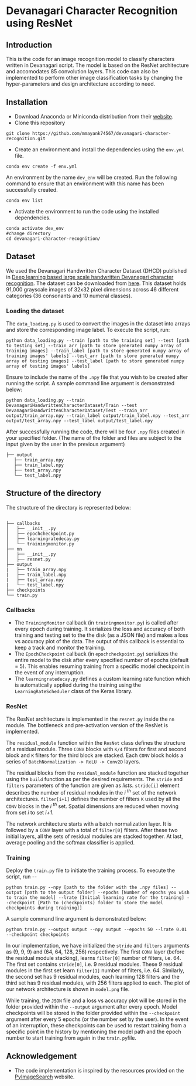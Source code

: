 # Devanagari Character Recognition using ResNet

## Introduction
This is the code for an image recognition model to classify characters written in Devanagari script. The model is based on the ResNet architecture and accomodates 85 convolution layers. This code can also be implemented to perform other image classification tasks by changing the hyper-parameters and design architecture according to need. 

## Installation
* Download Anaconda or Miniconda distribution from their [website](https://www.anaconda.com/products/individual).
* Clone this repository
```shell
git clone https://github.com/mmayank74567/devanagari-character-recognition.git
```
* Create an environment and install the dependencies using the `env.yml` file.
```shell
conda env create -f env.yml
```
An environment by the name `dev_env` will be created. Run the following command to ensure that an environment with this name has been successfully created.
```shell
conda env list
```
* Activate the environment to run the code using the installed dependencies.
```shell
conda activate dev_env
#change directory 
cd devanagari-character-recognition/
```
## Dataset
We used the Devanagari Handwritten Character Dataset (DHCD) published in [Deep learning based large scale handwritten Devanagari character recognition](https://ieeexplore.ieee.org/document/7400041). The dataset can be downloaded from [here](https://archive.ics.uci.edu/ml/datasets/Devanagari+Handwritten+Character+Dataset). This dataset holds 91,000 grayscale images of 32x32 pixel dimensions across 46 different categories (36 consonants and 10 numeral classes).

### Loading the dataset
The `data_loading.py` is used to convert the images in the dataset into arrays and store the corresponding image label. To execute the script, run:
```shell
python data_loading.py --train [path to the training set] --test [path to testing set] --train_arr [path to store generated numpy array of training images] --train_label [path to store generated numpy array of training images' labels] --test_arr [path to store generated numpy array of testing images] --test_label [path to store generated numpy array of testing images' labels]
```

Ensure to include the name of the `.npy` file that you wish to be created after running the script. A sample command line argument is demonstrated below:


```shell
python data_loading.py --train DevanagariHandwrittenCharacterDataset/Train --test DevanagariHandwrittenCharacterDataset/Test --train_arr output/train_array.npy --train_label output/train_label.npy --test_arr output/test_array.npy --test_label output/test_label.npy
```
After successfully running the code, there will be four `.npy` files created in your specified folder. (The name of the folder and files are subject to the input given by the user in the previous argument)
```shell
├── output
   ├── train_array.npy
   ├── train_label.npy
   ├── test_array.npy
   └── test_label.npy
```

## Structure of the directory
The structure of the directory is represented below:
```shell

├── callbacks
│   ├── __init__.py
│   ├── epochcheckpoint.py
│   ├── learningratedecay.py
│   └── trainingmonitor.py
├── nn
│   ├── __init__.py
│   ├── resnet.py
├── output
|   ├── train_array.npy
|   ├── train_label.npy
|   ├── test_array.npy
|   └── test_label.npy
├── checkpoints
└── train.py

```
### Callbacks
* The `TrainingMonitor` callback (in `trainingmonitor.py`) is called after every epoch during training. It serializes the loss and accuracy of both training and testing set to the the disk (as a JSON file) and makes a loss vs accuracy plot of the data. The output of this callback is essential to keep a track and monitor the training.
* The `EpochCheckpoint` callback (in `epochcheckpoint.py`) serializes the entire model to the disk after every specified number of epochs (default = 5). This enables resuming training from a specific model checkpoint in the event of any interruption.  
* The `learningratedecay.py` defines a custom learning rate function which is automatically applied during the training using the `LearningRateScheduler` class of the Keras library.

### ResNet
The ResNet architecture is implemented in the `resnet.py` inside the `nn` module. The bottleneck and pre-activation version of the ResNet is implemented. 

The `residual_module` function within the `ResNet` class defines the structure of a residual module. Three `CONV` blocks with `K/4` filters for first and second block and `K` filters for the third block are stacked. Each `CONV` block holds a series of `BatchNormalization -> ReLU -> Conv2D` layers. 

The residual blocks from the `residual_module` function are stacked together using the `build` function as per the desired requirements. The `stride` and `filters` parameters of the function are given as <i>lists</i>. `stride[i]` element describes the number of residual modules in the <em>i <sup>th</sup></em>  set of the network architectures. `filter[i+1]` defines the number of filters `K` used by all the `CONV` blocks in the <em>i <sup>th</sup></em> set. Spatial dimensions are reduced when moving from set <em>i</em> to set <em>i+1</em>.

The network architecture starts with a batch normalization layer. It is followed by a ` CONV ` layer with a total of `filter[0]` filters. After these two initial layers, all the sets of residual modules are stacked together. At last, average pooling and the softmax classifier is applied. 

### Training
Deploy the `train.py` file to initiate the training process. To execute the script, run --
```shell
python train.py --npy [path to the folder with the .npy files] --output [path to the output folder] --epochs [Number of epochs you wish to train the model] --lrate [Initial learning rate for the training] --checkpoint [Path to (checkpoints) folder to store the model checkpoints during training]]
```

A sample command line argument is demonstrated below:
```shell
python train.py --output output --npy output --epochs 50 --lrate 0.01 --checkpoint checkpoints
```

In our implementation, we have initialized the `stride` and `filters` arguments as (9, 9, 9) and (64, 64, 128, 256) respectively. The first `CONV` layer (before the residual module stacking), learns `filter[0]` number of filters, i.e. 64. The first set contains `stride[0]`, i.e. 9 residual modules. These 9 residual modules in the first set learn `filter[1]` number of filters, i.e. 64. SImilarly, the second set has 9 residual modules, each learning 128 filters and the third set has 9 residual modules, with 256 filters applied to each. The plot of our network architecture is shown in `model.png` file. 

While training, the `JSON` file and a loss vs accuracy plot will be stored in the folder provided within the `--output` argument after every epoch. Model checkpoints will be stored in the folder provided within the `--checkpoint` argument after every 5 epochs (or the number set by the user). In the event of an interruption, these checkpoints can be used to restart training from a specific point in the history by mentioning the model path and the epoch number to start training from again in the `train.py`file.

## Acknowledgement
* The code implementation is inspired by the resources provided on the [PyImageSearch](https://www.pyimagesearch.com/) website.




